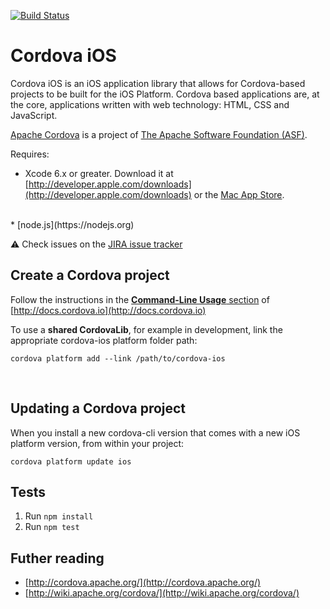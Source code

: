 <!--
#
# Licensed to the Apache Software Foundation (ASF) under one
# or more contributor license agreements.  See the NOTICE file
# distributed with this work for additional information
# regarding copyright ownership.  The ASF licenses this file
# to you under the Apache License, Version 2.0 (the
# "License"); you may not use this file except in compliance
# with the License.  You may obtain a copy of the License at
# 
# http://www.apache.org/licenses/LICENSE-2.0
# 
# Unless required by applicable law or agreed to in writing,
# software distributed under the License is distributed on an
# "AS IS" BASIS, WITHOUT WARRANTIES OR CONDITIONS OF ANY
#  KIND, either express or implied.  See the License for the
# specific language governing permissions and limitations
# under the License.
#
-->

[![Build Status](https://travis-ci.org/apache/cordova-ios.svg)](https://travis-ci.org/apache/cordova-ios)

Cordova iOS
=============================================================
Cordova iOS is an iOS application library that allows for Cordova-based projects to be built for the iOS Platform. Cordova based applications are, at the core, applications written with web technology: HTML, CSS and JavaScript.

<a href="http://cordova.apache.org">Apache Cordova</a> is a project of <a href="http://apache.org">The Apache Software Foundation (ASF)</a>.

Requires:

* Xcode 6.x or greater. Download it at [http://developer.apple.com/downloads](http://developer.apple.com/downloads) or the [Mac App Store](http://itunes.apple.com/us/app/xcode/id497799835?mt=12).
<br />
* [node.js](https://nodejs.org)

:warning: Check issues on the [JIRA issue tracker](https://issues.apache.org/jira/browse/CB-9460?jql=project%20%3D%20CB%20AND%20resolution%20%3D%20Unresolved%20AND%20component%20%3D%20iOS%20ORDER%20BY%20priority%20DESC)

Create a Cordova project
-------------------------------------------------------------

Follow the instructions in the [**Command-Line Usage** section](http://cordova.apache.org/docs/en/edge/guide_cli_index.md.html#The%20Command-line%20Interface) of [http://docs.cordova.io](http://docs.cordova.io)

To use a **shared CordovaLib**, for example in development, link the appropriate cordova-ios platform folder path:

    cordova platform add --link /path/to/cordova-ios
    
<br />

Updating a Cordova project
-------------------------------------------------------------

When you install a new cordova-cli version that comes with a new iOS platform version, from within your project:

    cordova platform update ios
    
Tests
--------------------------------------------------------------------

1. Run `npm install`
2. Run `npm test`

Futher reading
-----
* [http://cordova.apache.org/](http://cordova.apache.org/)
* [http://wiki.apache.org/cordova/](http://wiki.apache.org/cordova/)

<br />
